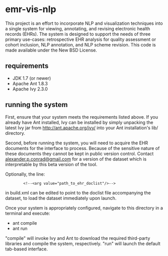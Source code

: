 emr-vis-nlp
===========

This project is an effort to incorporate NLP and visualization techniques into a single system for viewing, annotating, and revising electronic health records (EHRs). The system is designed to support the needs of three primary use-cases: retrospective EHR analysis for quality assessment or cohort inclusion, NLP annotation, and NLP scheme revision. This code is made available under the New BSD License.


requirements
------------

* JDK 1.7 (or newer)
* Apache Ant 1.8.3
* Apache Ivy 2.3.0


running the system
------------------

First, ensure that your system meets the requirements listed above. If you already have Ant installed, Ivy can be installed by simply unpacking the latest Ivy jar from http://ant.apache.org/ivy/ into your Ant installation's lib/ directory.

Second, before running the system, you will need to acquire the EHR documents for the interface to process. Because of the sensitive nature of these documents they cannot be kept in public version control. Contact alexander.p.conrad@gmail.com for a version of the dataset which is interpretable by this beta version of the tool.

Optionally, the line:

			<!--<arg value="path_to_ehr_doclist"/>-->

in build.xml can be edited to point to the doclist file accompanying the dataset, to load the dataset immediately upon launch.

Once your system is appropriately configured, navigate to this directory in a terminal and execute:

* ant compile
* ant run

"compile" will invoke Ivy and Ant to download the required third-party libraries and compile the system, respectively. "run" will launch the default tab-based interface.


